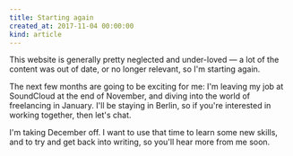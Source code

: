 ```yaml
---
title: Starting again
created_at: 2017-11-04 00:00:00
kind: article
---
```


This website is generally pretty neglected and under-loved — a lot of the content was out of date, or no longer relevant, so I'm starting again.

The next few months are going to be exciting for me: I'm leaving my job at SoundCloud at the end of November, and diving into the world of freelancing in January. I'll be staying in Berlin, so if you're interested in working together, then let's chat.

I'm taking December off. I want to use that time to learn some new skills, and to try and get back into writing, so you'll hear more from me soon.
